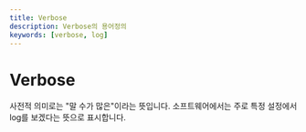 ```yaml
---
title: Verbose
description: Verbose의 용어정의
keywords: [verbose, log]
---
```


# Verbose
사전적 의미로는 "말 수가 많은"이라는 뜻입니다. 소프트웨어에서는 주로 특정 설정에서 log를 보겠다는 뜻으로 표시합니다.